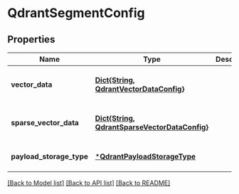 # QdrantSegmentConfig


## Properties
Name | Type | Description | Notes
------------ | ------------- | ------------- | -------------
**vector_data** | [**Dict{String, QdrantVectorDataConfig}**](QdrantVectorDataConfig.md) |  | [optional] [default to nothing]
**sparse_vector_data** | [**Dict{String, QdrantSparseVectorDataConfig}**](QdrantSparseVectorDataConfig.md) |  | [optional] [default to nothing]
**payload_storage_type** | [***QdrantPayloadStorageType**](QdrantPayloadStorageType.md) |  | [default to nothing]


[[Back to Model list]](../README.md#models) [[Back to API list]](../README.md#api-endpoints) [[Back to README]](../README.md)


